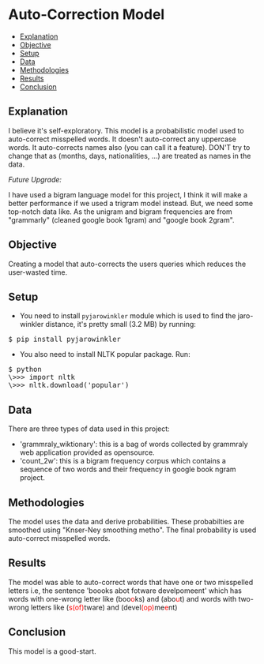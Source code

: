 # Auto-Correction Model

<!-- TOC depthFrom:2 depthTo:6 withLinks:1 updateOnSave:1 orderedList:0 -->

- [Explanation](#explanation)
- [Objective](#objective)
- [Setup](#setup)
- [Data](#data)
- [Methodologies](#methodologies)
- [Results](#results)
- [Conclusion](#conclusion)

<!-- /TOC -->
## Explanation
I believe it's self-exploratory. This model is a probabilistic model used to auto-correct misspelled words. It doesn't auto-correct any uppercase words. It auto-corrects names also (you can call it a feature). DON'T try to change that as (months, days, nationalities, ...) are treated as names in the data.

_Future Upgrade:_

I have used a bigram language model for this project, I think it will make a better performance if we used a trigram model instead. But, we need some top-notch data like. As the unigram and bigram frequencies are from "grammarly" (cleaned google book 1gram) and "google book 2gram".

## Objective
Creating a model that auto-corrects the users queries which reduces the user-wasted time.

## Setup
- You need to install `pyjarowinkler` module which is used to find the jaro-winkler distance, it's pretty small (3.2 MB) by running:
<pre>
$ pip install pyjarowinkler
</pre>
- You also need to install NLTK popular package. Run:
<pre>
$ python
\>>> import nltk
\>>> nltk.download('popular')
</pre>

## Data
There are three types of data used in this project:

- 'grammraly_wiktionary': this is a bag of words collected by grammraly web application provided as opensource.
- 'count_2w': this is a bigram frequency corpus which contains a sequence of two words and their frequency in google book ngram project.

## Methodologies
The model uses the data and derive probabilities. These probabilties are smoothed using "Knser-Ney smoothing metho". The final probability is used auto-correct misspelled words.
## Results
The model was able to auto-correct words that have one or two misspelled letters i.e, the sentence 'boooks abot fotware develpomeent' which has words with one-wrong letter like (boo<span style="color:red">o</span>ks) and (abo<span style="color:red">u</span>t) and words with two-wrong letters like (<span style="color:red">s(of)</span>tware) and (devel<span style="color:red">(op)</span>me<span style="color:red">e</span>nt)

## Conclusion
This model is a good-start.
